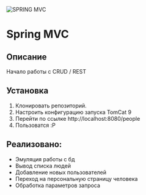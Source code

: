 ![SPRING MVC](https://spring.io/images/spring-logo-2022-dark-2f10e8055653ec50e693eb444291d742.svg)

# Spring MVC

## Описание
Начало работы с CRUD / REST

## Установка
1. Клонировать репозиторий.
2. Настроить конфигурацию запуска TomCat 9
3. Перейти по ссылке http://localhost:8080/people
4. Пользоватся :P

## Реализовано:
- Эмуляция работы с бд
- Вывод списка людей
- Добавление новых пользователей
- Переход на персональную страницу человека
- Обработка параметров запроса
